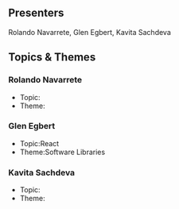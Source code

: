 ## Presenters

Rolando Navarrete, Glen Egbert, Kavita Sachdeva

## Topics & Themes

### Rolando Navarrete

* Topic:
* Theme:

### Glen Egbert

* Topic:React
* Theme:Software Libraries

### Kavita Sachdeva

* Topic:
* Theme: 
